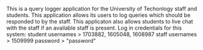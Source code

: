 This is a query logger application for the University of Techonlogy staff and students. 
This application allows its users to log queries which should be responded to by the staff. 
This applicaton also allows students to live chat with the staff if an available staff is present.
Log in credentials for this system:
student usernames > 1703882, 1605048, 1608987
staff usernames > 1509999
password > "password"
